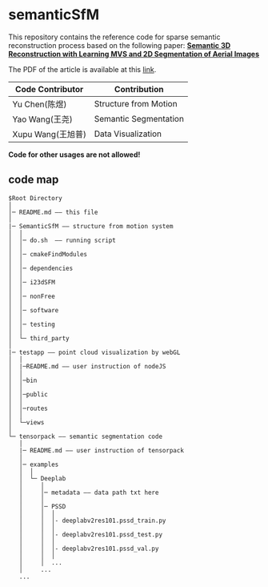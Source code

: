 # semanticSfM

This repository contains the reference code for sparse semantic reconstruction process based on the following paper: [**Semantic 3D Reconstruction with Learning MVS and 2D Segmentation of Aerial Images**](https://link.springer.com/chapter/10.1007/978-3-030-03398-9_30)


The PDF of the article is available at this [link](https://link.springer.com/content/pdf/10.1007%2F978-3-030-03398-9_30.pdf).

|Code Contributor|Contribution|
|---|---|
| Yu Chen(陈煜) |Structure from Motion|
| Yao Wang(王尧) |Semantic Segmentation|
|Xupu Wang(王旭普)|Data Visualization|

**Code for other usages are not allowed!**

## code map

```
$Root Directory
│
│─ README.md —— this file
│
|─ SemanticSfM —— structure from motion system
│  │
│  │─ do.sh  —— running script
│  │
│  │─ cmakeFindModules
│  │
│  │─ dependencies
│  │
│  │─ i23dSFM
│  │
│  │─ nonFree
│  │
│  │─ software
│  │
│  │─ testing
│  │
│  └─ third_party
│   
|─ testapp —— point cloud visualization by webGL
│  │
│  |─README.md —— user instruction of nodeJS
│  │
│  │─bin
│  │
│  │─public
│  │
│  │─routes
│  │
│  └─views
│   
└─ tensorpack —— semantic segmentation code
   │
   |─ README.md —— user instruction of tensorpack
   │
   │─ examples
   │  │
   │  └─ Deeplab
   │     │
   │     │─ metadata —— data path txt here
   │     │
   │     │─ PSSD
   │     │  │
   │     │  │- deeplabv2res101.pssd_train.py
   │     │  │
   │     │  │- deeplabv2res101.pssd_test.py
   │     │  │
   │     │  │- deeplabv2res101.pssd_val.py
   │     │  │
   │     │  ...
   │     ...
   ...
```
